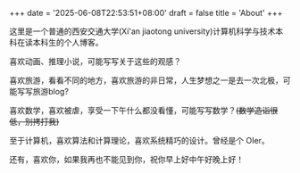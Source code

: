 +++
date = '2025-06-08T22:53:51+08:00'
draft = false
title = 'About'
+++

这里是一个普通的西安交通大学(Xi'an jiaotong university)计算机科学与技术本科在读本科生的个人博客。

喜欢动画、推理小说，可能写写关于这些的观感？

喜欢旅游，看看不同的地方，喜欢旅游的非日常，人生梦想之一是去一次北极，可能写写旅游blog?

喜欢数学，喜欢被虐，享受一下午什么都没看懂，可能写写数学？~~(数学造诣很低，别拷打我)~~

至于计算机，喜欢算法和计算理论，喜欢系统精巧的设计。曾经是个 OIer。

还有，喜欢你，如果我再也不能见到你，祝你早上好中午好晚上好！